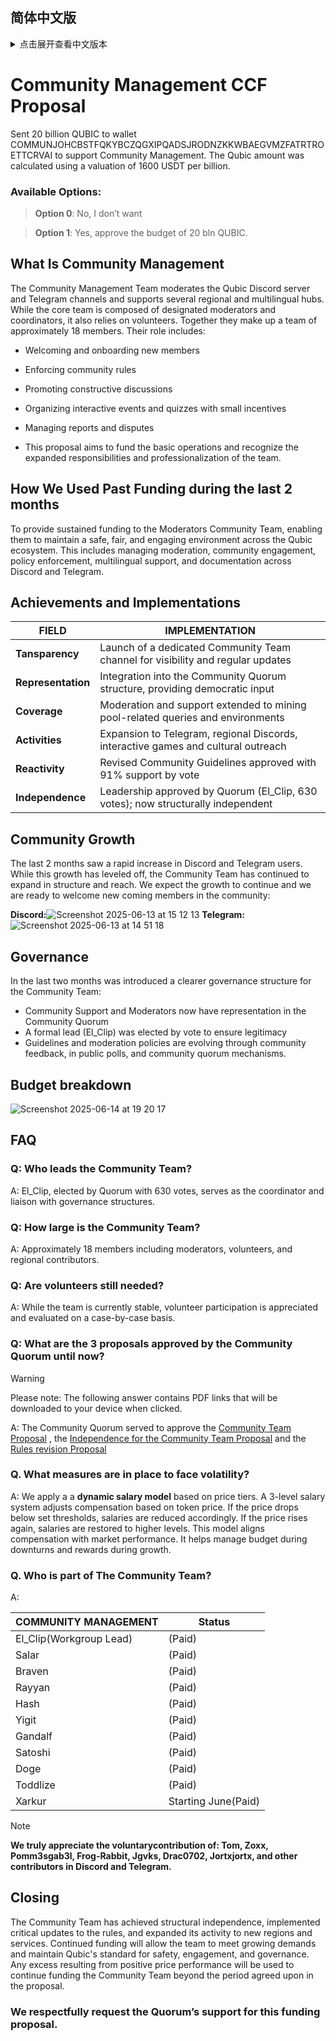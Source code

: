 ## 简体中文版
<details>
<summary> 点击展开查看中文版本 </summary>
 
# 社区管理 CCF 提案

向钱包 COMMUNJOHCBSTFQKYBCZQGXIPQADSJRODNZKKWBAEGVMZFATRTROETTCRVAI 转账 20 亿 QUBIC，用于支持社区管理。该 Qubic 金额按每十亿 1600 USDT 的估值计算。

### 可选项：
> **选项 0**：不支持

> **选项 1**：支持，批准 20 亿 QUBIC 的预算。

## 什么是社区管理
社区管理团队负责管理 Qubic 的 Discord 服务器和 Telegram 频道，并支持多个区域性和多语言社群。核心团队由指定的管理员和协调员组成，同时也依赖志愿者支持。整个团队共有约 18 名成员。

他们的职责包括：
* 欢迎和引导新成员
* 执行社区规则
* 推动建设性讨论
* 组织互动活动和问答游戏（附带小奖励）
* 处理举报和争议

本提案旨在资助团队的基本运营，并认可其不断扩大的责任和专业性。

## 过去两个月资金的使用情况

为社区管理团队提供持续资金支持，以确保他们能在 Qubic 生态中维护安全、公平和积极的环境。涵盖的任务包括 Discord 和 Telegram 的管理、社区互动、政策执行、多语言支持和文档维护。

## 成就与实施情况

|FIELD|IMPLEMENTATION|
| ---------|------------|
|**透明度**| 设立了专门的社区团队频道，用于信息公开和定期更新|
|**代表性**| 纳入社区共识机制，提供治理发言权|
|**覆盖范围**| 覆盖至矿池相关的问答和支持|
|**活动**| 扩展至 Telegram、区域 Discord、互动游戏和文化交流|
|**响应性**| 社区规则已更新，并获得 91% 支持率|
|**独立性**| 经 Quorum 投票（El_Clip，630 票）正式确立领导，结构上实现独立|

## 社区增长
过去两个月内，Discord 和 Telegram 用户数迅速增长。尽管增长趋于稳定，社区团队仍在不断扩展其结构与覆盖范围。我们预计用户增长将持续，并已做好迎接新成员的准备：

**Discord:**  
![Screenshot 2025-06-13 at 15 12 13](https://github.com/user-attachments/assets/32c1ea6a-bee5-4069-80d9-5e798d3c92cc)  
**Telegram:**  
![Screenshot 2025-06-13 at 14 51 18](https://github.com/user-attachments/assets/cec2aa2c-8719-454c-a055-e0b92171afa8)

## 治理结构
过去两个月内，社区团队引入了更清晰的治理结构：
* 社区支持和管理员团队现已在 Community Quorum 中拥有代表权
* 通过社区投票正式选出负责人（El_Clip），确保治理合法性
* 通过公开投票和社区反馈机制不断更新指南与政策

## 预算细则
![Screenshot 2025-06-14 at 19 20 17](https://github.com/user-attachments/assets/d3bc0bec-0e53-41d3-86e2-844a6a72ed79)


## FAQ
### Q: 谁是社区团队的负责人？
A: El_Clip，由 Quorum 投票（630 票）选出，担任协调人并负责对接治理结构。

### Q: 社区团队有多少人？
A: 大约 18 人，包括管理员、志愿者和区域支持成员。

### Q: 目前还需要志愿者吗？
A: 当前团队较为稳定，但欢迎志愿者加入，并根据个案进行评估。

### Q: 到目前为止社区 Quorum 批准了哪些提案？
> [!WARNING]  
> 注意：以下答案包含 PDF 链接，点击后将自动下载到您的设备。

A: 社区 Quorum 已批准以下提案：  
- [社区团队提案](https://github.com/user-attachments/files/20735890/Community.Team.Proposal.8.pdf)  
- [社区团队独立性提案](https://github.com/user-attachments/files/20735892/Proposal.Independence.for.the.Community.Team.2.pdf)  
- [社区规则修订提案](https://github.com/user-attachments/files/20735895/Case.Rules.revision.4.pdf)

### Q：我们采取了哪些措施来应对价格波动？
A：我们采用了一种基于价格区间的**动态薪资模型**。这是一个三等级的薪资系统，根据代币价格调整报酬。当价格低于设定阈值时，薪资会相应减少；当价格回升时，薪资也会相应恢复至较高水平。该模型将薪酬与市场表现挂钩，有助于在低迷期控制预算，并在增长期给予奖励。

### Q: 社区团队成员有哪些人？
A:

|COMMUNITY MANAGEMENT|Status|
| ---------|------------|
|El_Clip（工作组负责人）|（已付费）|
|Salar|（已付费）|
|Braven|（已付费）|
|Rayyan|（已付费）|
|Hash|（已付费）|
|Yigit|（已付费）|
|Gandalf|（已付费）|
|Satoshi|（已付费）|
|Doge|（已付费）|
|Toddlize|（已付费）|
|Xarkur|6月起开始（已付费）|

> [!NOTE]  
> **我们衷心感谢以下志愿者的贡献：Tom、Zoxx、Pomm3sgab3l、Frog-Rabbit、Jgvks、Drac0702、Jortxjortx 以及 Discord 和 Telegram 上的其他贡献者。**

## 结语
社区团队已实现结构独立，推动了规则更新，并扩展至新的区域和服务。继续资助将有助于团队应对不断增长的需求，并保持 Qubic 社区的安全性、参与度和治理标准。由于价格表现良好而产生的任何超额部分，将用于在提案约定期限之外继续资助社区团队。

### 我们恳请 Quorum 成员支持本次资金提案。
</details>


# Community Management CCF Proposal

Sent 20 billion QUBIC to wallet COMMUNJOHCBSTFQKYBCZQGXIPQADSJRODNZKKWBAEGVMZFATRTROETTCRVAI to support Community Management. The Qubic amount was calculated using a valuation of 1600 USDT per billion.

### Available Options:
> **Option 0**: No, I don’t want  

> **Option 1**: Yes, approve the budget of 20 bln QUBIC.

## What Is Community Management
The Community Management Team moderates the Qubic Discord server and Telegram channels and supports several regional and multilingual hubs. While the core team is composed of designated moderators and coordinators, it also relies on volunteers. Together they make up a team of approximately 18 members.
Their role includes:
* Welcoming and onboarding new members

* Enforcing community rules

* Promoting constructive discussions

* Organizing interactive events and quizzes with small incentives

* Managing reports and disputes

* This proposal aims to fund the basic operations and recognize the expanded responsibilities and professionalization of the team.


## How We Used Past Funding during the last 2 months ## 

To provide sustained funding to the Moderators Community Team, enabling them to maintain a safe, fair, and engaging environment across the Qubic ecosystem. This includes managing moderation, community engagement, policy enforcement, multilingual support, and documentation across Discord and Telegram.

## Achievements and Implementations

|FIELD|IMPLEMENTATION|
| ---------|------------|
|**Tansparency**| Launch of a dedicated Community Team channel for visibility and regular updates|
|**Representation**|Integration into the Community Quorum structure, providing democratic input|
|**Coverage**|Moderation and support extended to mining pool-related queries and environments|
|**Activities**|Expansion to Telegram, regional Discords, interactive games and cultural outreach|
|**Reactivity**|Revised Community Guidelines approved with 91% support by vote|
|**Independence**|Leadership approved by Quorum (El_Clip, 630 votes); now structurally independent|

## Community Growth
The last 2 months saw a rapid increase in Discord and Telegram users. While this growth has leveled off, the Community Team has continued to expand in structure and reach. We expect the growth to continue and we are ready to welcome new coming members in the community:

**Discord:**![Screenshot 2025-06-13 at 15 12 13](https://github.com/user-attachments/assets/32c1ea6a-bee5-4069-80d9-5e798d3c92cc)
 **Telegram:**
![Screenshot 2025-06-13 at 14 51 18](https://github.com/user-attachments/assets/cec2aa2c-8719-454c-a055-e0b92171afa8)


## Governance
In the last two months was introduced a clearer governance structure for the Community Team:
* Community Support and Moderators now have representation in the Community Quorum
* A formal lead (El_Clip) was elected by vote to ensure legitimacy
* Guidelines and moderation policies are evolving through community feedback, in public polls, and community quorum mechanisms.

## Budget breakdown
![Screenshot 2025-06-14 at 19 20 17](https://github.com/user-attachments/assets/aac4a921-71f6-4c5a-a3bc-4b6b787fa785)



## FAQ
### Q: Who leads the Community Team?
A: El_Clip, elected by Quorum with 630 votes, serves as the coordinator and liaison with governance structures.
### Q: How large is the Community Team?
A: Approximately 18 members including moderators, volunteers, and regional contributors.
### Q: Are volunteers still needed?
A: While the team is currently stable, volunteer participation is appreciated and evaluated on a case-by-case basis.
### Q: What are the 3 proposals approved by the Community Quorum until now?
> [!WARNING]
> Please note: The following answer contains PDF links that will be downloaded to your device when clicked.

A: The Community Quorum served to approve the [Community Team Proposal](https://github.com/user-attachments/files/20735890/Community.Team.Proposal.8.pdf) , the [Independence for the Community Team Proposal](https://github.com/user-attachments/files/20735892/Proposal.Independence.for.the.Community.Team.2.pdf) and the [Rules revision Proposal](https://github.com/user-attachments/files/20735895/Case.Rules.revision.4.pdf)

### Q. What measures are in place to face volatility?
A: We apply a a **dynamic salary model** based on price tiers. A 3-level salary system adjusts compensation based on token price. If the price drops below set thresholds, salaries are reduced accordingly. If the price rises again, salaries are restored to higher levels. This model aligns compensation with market performance. It helps manage budget during downturns and rewards during growth.

### Q. Who is part of The Community Team?
A:

|COMMUNITY MANAGEMENT|Status|
| ---------|------------|
|El_Clip(Workgroup Lead)| (Paid)|
|Salar|(Paid) |
|Braven|(Paid)|
|Rayyan|(Paid)|
|Hash|(Paid)|
|Yigit|(Paid)|
|Gandalf|(Paid)|
|Satoshi|(Paid)|
|Doge|(Paid)|
|Toddlize|(Paid)|
|Xarkur|Starting June(Paid)|

> [!NOTE]
> **We truly appreciate the voluntarycontribution of: Tom, Zoxx, Pomm3sgab3l, Frog-Rabbit, Jgvks, Drac0702, Jortxjortx, and other contributors in Discord and Telegram.**


## Closing
The Community Team has achieved structural independence, implemented critical updates to the rules, and expanded its activity to new regions and services. Continued funding will allow the team to meet growing demands and maintain Qubic's standard for safety, engagement, and governance. Any excess resulting from positive price performance will be used to continue funding the Community Team beyond the period agreed upon in the proposal.

### We respectfully request the Quorum’s support for this funding proposal.
